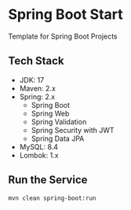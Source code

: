 # Spring Boot Start

Template for Spring Boot Projects

## Tech Stack

- JDK: 17
- Maven: 2.x
- Spring: 2.x
  - Spring Boot
  - Spring Web
  - Spring Validation
  - Spring Security with JWT
  - Spring Data JPA
- MySQL: 8.4
- Lombok: 1.x

## Run the Service

```shell
mvn clean spring-boot:run
```